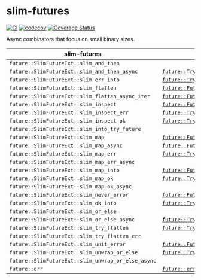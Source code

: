 # slim-futures

[![CI](https://github.com/EFanZh/slim-futures/actions/workflows/ci.yml/badge.svg)](https://github.com/EFanZh/slim-futures/actions/workflows/ci.yml)
[![codecov](https://codecov.io/gh/EFanZh/slim-futures/branch/main/graph/badge.svg)](https://codecov.io/gh/EFanZh/slim-futures)
[![Coverage Status](https://coveralls.io/repos/github/EFanZh/slim-futures/badge.svg?branch=main)](https://coveralls.io/github/EFanZh/slim-futures?branch=main)

Async combinators that focus on small binary sizes.

| slim-futures                                       | [`futures`]                              |
| -------------------------------------------------- | ---------------------------------------- |
| `future::SlimFutureExt::slim_and_then`             |                                          |
| `future::SlimFutureExt::slim_and_then_async`       | [`future::TryFutureExt::and_then`]       |
| `future::SlimFutureExt::slim_err_into`             | [`future::TryFutureExt::err_into`]       |
| `future::SlimFutureExt::slim_flatten`              | [`future::FutureExt::flatten`]           |
| `future::SlimFutureExt::slim_flatten_async_iter`   | [`future::FutureExt::flatten_stream`]    |
| `future::SlimFutureExt::slim_inspect`              | [`future::FutureExt::inspect`]           |
| `future::SlimFutureExt::slim_inspect_err`          | [`future::TryFutureExt::inspect_err`]    |
| `future::SlimFutureExt::slim_inspect_ok`           | [`future::TryFutureExt::inspect_ok`]     |
| `future::SlimFutureExt::slim_into_try_future`      |                                          |
| `future::SlimFutureExt::slim_map`                  | [`future::FutureExt::map`]               |
| `future::SlimFutureExt::slim_map_async`            | [`future::FutureExt::then`]              |
| `future::SlimFutureExt::slim_map_err`              | [`future::TryFutureExt::map_err`]        |
| `future::SlimFutureExt::slim_map_err_async`        |                                          |
| `future::SlimFutureExt::slim_map_into`             | [`future::FutureExt::map_into`]          |
| `future::SlimFutureExt::slim_map_ok`               | [`future::TryFutureExt::map_ok`]         |
| `future::SlimFutureExt::slim_map_ok_async`         |                                          |
| `future::SlimFutureExt::slim_never_error`          | [`future::FutureExt::never_error`]       |
| `future::SlimFutureExt::slim_ok_into`              | [`future::TryFutureExt::ok_into`]        |
| `future::SlimFutureExt::slim_or_else`              |                                          |
| `future::SlimFutureExt::slim_or_else_async`        | [`future::TryFutureExt::or_else`]        |
| `future::SlimFutureExt::slim_try_flatten`          | [`future::TryFutureExt::try_flatten`]    |
| `future::SlimFutureExt::slim_try_flatten_err`      |                                          |
| `future::SlimFutureExt::slim_unit_error`           | [`future::FutureExt::unit_error`]        |
| `future::SlimFutureExt::slim_unwrap_or_else`       | [`future::TryFutureExt::unwrap_or_else`] |
| `future::SlimFutureExt::slim_unwrap_or_else_async` |                                          |
| `future::err`                                      | [`future::err`]                          |

[`futures`]: https://docs.rs/futures/latest/futures/
[`future::FutureExt::flatten`]: https://docs.rs/futures/latest/futures/future/trait.FutureExt.html#method.flatten
[`future::FutureExt::flatten_stream`]: https://docs.rs/futures/latest/futures/future/trait.FutureExt.html#method.flatten_stream
[`future::FutureExt::inspect`]: https://docs.rs/futures/latest/futures/future/trait.FutureExt.html#method.inspect
[`future::FutureExt::map`]: https://docs.rs/futures/latest/futures/future/trait.FutureExt.html#method.map
[`future::FutureExt::map_into`]: https://docs.rs/futures/latest/futures/future/trait.FutureExt.html#method.map_into
[`future::FutureExt::never_error`]: https://docs.rs/futures/latest/futures/future/trait.FutureExt.html#method.never_error
[`future::FutureExt::then`]: https://docs.rs/futures/latest/futures/future/trait.FutureExt.html#method.then
[`future::FutureExt::unit_error`]: https://docs.rs/futures/latest/futures/future/trait.FutureExt.html#method.unit_error
[`future::TryFutureExt::and_then`]: https://docs.rs/futures/latest/futures/future/trait.TryFutureExt.html#method.and_then
[`future::TryFutureExt::err_into`]: https://docs.rs/futures/latest/futures/future/trait.TryFutureExt.html#method.err_into
[`future::TryFutureExt::inspect_err`]: https://docs.rs/futures/latest/futures/future/trait.TryFutureExt.html#method.inspect_err
[`future::TryFutureExt::inspect_ok`]: https://docs.rs/futures/latest/futures/future/trait.TryFutureExt.html#method.inspect_ok
[`future::TryFutureExt::map_err`]: https://docs.rs/futures/latest/futures/future/trait.TryFutureExt.html#method.map_err
[`future::TryFutureExt::map_ok`]: https://docs.rs/futures/latest/futures/future/trait.TryFutureExt.html#method.map_ok
[`future::TryFutureExt::ok_into`]: https://docs.rs/futures/latest/futures/future/trait.TryFutureExt.html#method.ok_into
[`future::TryFutureExt::or_else`]: https://docs.rs/futures/latest/futures/future/trait.TryFutureExt.html#method.or_else
[`future::TryFutureExt::try_flatten`]: https://docs.rs/futures/latest/futures/future/trait.TryFutureExt.html#method.try_flatten
[`future::TryFutureExt::unwrap_or_else`]: https://docs.rs/futures/latest/futures/future/trait.TryFutureExt.html#method.unwrap_or_else
[`future::err`]: https://docs.rs/futures/latest/futures/future/fn.err.html
